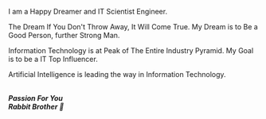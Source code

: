 I am a Happy Dreamer and IT Scientist Engineer.

The Dream If You Don't Throw Away, It Will Come True. My Dream is to Be a Good Person, further Strong Man.

Information Technology is at Peak of The Entire Industry Pyramid. My Goal is to be a IT Top Influencer.

Artificial Intelligence is leading the way in Information Technology.
<br>
<br>

***Passion For You***
<br>
***Rabbit Brother 🐾***

